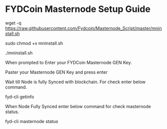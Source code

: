 # FYDCoin Masternode Setup Guide

wget -q https://raw.githubusercontent.com/Fydcoin/Masternode_Script/master/mninstall.sh

sudo chmod +x mninstall.sh

./mninstall.sh

When prompted to Enter your FYDCoin Masternode GEN Key.

Paster your Masternode GEN Key and press enter

Wait till Node is fully Synced with blockchain. For check enter below command.

fyd-cli getinfo

When Node Fully Synced enter below command for check masternode status.

fyd-cli masternode status